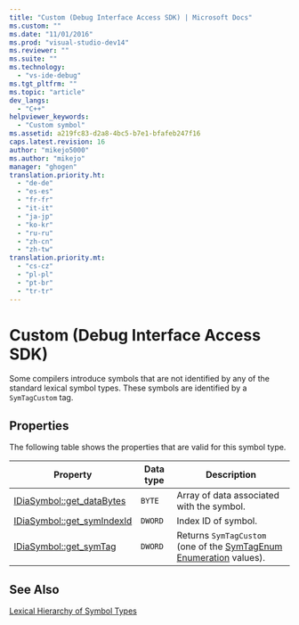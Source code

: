 ```yaml
---
title: "Custom (Debug Interface Access SDK) | Microsoft Docs"
ms.custom: ""
ms.date: "11/01/2016"
ms.prod: "visual-studio-dev14"
ms.reviewer: ""
ms.suite: ""
ms.technology: 
  - "vs-ide-debug"
ms.tgt_pltfrm: ""
ms.topic: "article"
dev_langs: 
  - "C++"
helpviewer_keywords: 
  - "Custom symbol"
ms.assetid: a219fc83-d2a8-4bc5-b7e1-bfafeb247f16
caps.latest.revision: 16
author: "mikejo5000"
ms.author: "mikejo"
manager: "ghogen"
translation.priority.ht: 
  - "de-de"
  - "es-es"
  - "fr-fr"
  - "it-it"
  - "ja-jp"
  - "ko-kr"
  - "ru-ru"
  - "zh-cn"
  - "zh-tw"
translation.priority.mt: 
  - "cs-cz"
  - "pl-pl"
  - "pt-br"
  - "tr-tr"
---
```

# Custom (Debug Interface Access SDK)
Some compilers introduce symbols that are not identified by any of the standard lexical symbol types. These symbols are identified by a `SymTagCustom` tag.  
  
## Properties  
 The following table shows the properties that are valid for this symbol type.  
  
|Property|Data type|Description|  
|--------------|---------------|-----------------|  
|[IDiaSymbol::get_dataBytes](../../debugger/debug-interface-access/idiasymbol-get-databytes.md)|`BYTE`|Array of data associated with the symbol.|  
|[IDiaSymbol::get_symIndexId](../../debugger/debug-interface-access/idiasymbol-get-symindexid.md)|`DWORD`|Index ID of symbol.|  
|[IDiaSymbol::get_symTag](../../debugger/debug-interface-access/idiasymbol-get-symtag.md)|`DWORD`|Returns `SymTagCustom` (one of the [SymTagEnum Enumeration](../../debugger/debug-interface-access/symtagenum.md) values).|  
  
## See Also  
 [Lexical Hierarchy of Symbol Types](../../debugger/debug-interface-access/lexical-hierarchy-of-symbol-types.md)